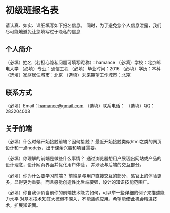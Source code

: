 # 初级班报名表

请认真、如实、详细填写如下报名信息。
同时，为了避免您个人信息泄露，我们尽可能地避免让您填写过于隐私的信息

## 个人简介

（必填）姓名（若担心隐私问题可填写昵称）：hamance
（必填）学校：北京邮电大学
（必填）专业：通信工程
（必填）毕业时间：2016
（必填）学历：本科
（选填）家庭居住城市：北京
（选填）未来期望工作城市：北京

## 联系方式

（必填）Email：hamance@gmail.com
（选填）联系电话：
（选填）QQ：283204008

## 关于前端

（必填）什么时候开始接触前端？因何接触？
	最近开始接触类似html之类的网页设计和一点nodejs，出于课余兴趣和项目需要。

（必填）你理解的前端是做些什么事情？
	通过浏览器想用户展现出网站或产品的设计理念，设计网页界面并优化用户体验，
并涉及与后端的交互部分。

（必填）你为什么要学习前端？
	前端是与用户直接交互的部分，感官上的体验更多，显得更为重要。而且感觉创造性比后端要强，设计的知识技能范围广。	

（必填）你自我评价当前你的前端技术能力如何，可以举一些详细的例子来描述能力水平
	对基本技术知其大概但不深入，不能熟练应用。希望能借此机会精进技术，扩展知识面。
